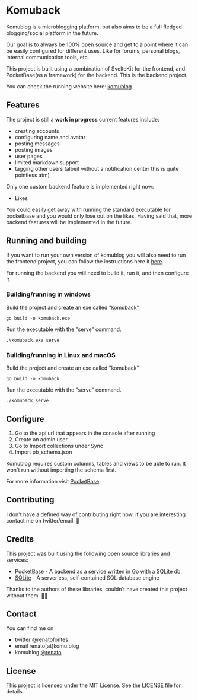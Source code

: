 # Komuback
Komublog is a microblogging platform, but also aims to be a full fledged blogging/social platform in the future.

Our goal is to always be 100% open source and get to a point where it can be easily configured for different uses. Like for forums, personal blogs, internal communication tools, etc.

This project is built using a combination of SvelteKit for the frontend, and PocketBase(as a framework) for the backend. This is the backend project.

You can check the running website here: [komublog](https://komu.blog)

## Features
The project is still a **work in progress** current features include:
* creating accounts
* configuring name and avatar
* posting messages
* posting images
* user pages
* limited markdown support
* tagging other users (albeit without a notification center this is quite pointless atm)

Only one custom backend feature is implemented right now:
* Likes

You could easily get away with running the standard executable for pocketbase and you would only lose out on the likes.
Having said that, more backend features will be implemented in the future.

## Running and building
If you want to run your own version of komublog you will also need to run the frontend project, you can follow the instructions here it [here](https://github.com/Komunumos/komublog-sv).

For running the backend you will need to build it, run it, and then configure it.

### Building/running in windows
Build the project and create an exe called "komuback"
```
go build -o komuback.exe
```

Run the executable with the "serve" command.
```
.\komuback.exe serve
```

### Building/running in Linux and macOS
Build the project and create an exe called "komuback"
```
go build -o komuback
```

Run the executable with the "serve" command.
```
./komuback serve
```

## Configure
1. Go to the api url that appears in the console after running
2. Create an admin user
3. Go to Import collections under Sync
4. Import pb_schema.json

Komublog requires custom columns, tables and views to be able to run. It won't run without importing the schema first.

For more information visit [PocketBase](https://pocketbase.io).

## Contributing
I don't have a defined way of contributing right now, if you are interesting contact me on twitter/email. 👀

## Credits
This project was built using the following open source libraries and services:

- [PocketBase](https://www.pocketbase.io/) - A backend as a service written in Go with a SQLite db.
- [SQLite](https://sqlite.org/) - A serverless, self-contained SQL database engine

Thanks to the authors of these libraries, couldn't have created this project without them. 🙏🏻

## Contact
You can find me on 
- twitter [@renatofontes](https://twitter.com/renatofontes)
- email renato[at]komu.blog
- komublog [@renato](https://komu.blog/@renato)

## License

This project is licensed under the MIT License. See the [LICENSE](LICENSE) file for details.
